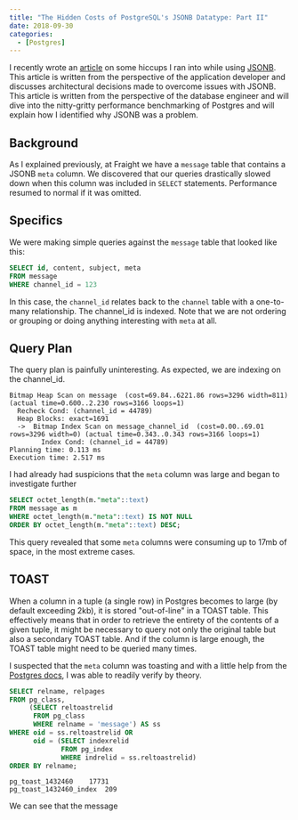 ```yaml
---
title: "The Hidden Costs of PostgreSQL's JSONB Datatype: Part II"
date: 2018-09-30
categories:
  - [Postgres]
---
```


I recently wrote an [article](/https://nickdrane.com/hidden-costs-of-postgresql-jsonb/) on some hiccups I ran into while using [JSONB](https://www.postgresql.org/docs/current/static/datatype-json.html). This article is written from the perspective of the application developer and discusses architectural decisions made to overcome issues with JSONB. This article is written from the perspective of the database engineer and will dive into the nitty-gritty performance benchmarking of Postgres and will explain how I identified why JSONB was a problem.

## Background

As I explained previously, at Fraight we have a `message` table that contains a JSONB `meta` column. We discovered that our queries drastically slowed down when this column was included in `SELECT` statements. Performance resumed to normal if it was omitted.

## Specifics

We were making simple queries against the `message` table that looked like this:

```sql
SELECT id, content, subject, meta
FROM message
WHERE channel_id = 123
```

In this case, the `channel_id` relates back to the `channel` table with a one-to-many relationship. The channel_id is indexed. Note that we are not ordering or grouping or doing anything interesting with `meta` at all.

## Query Plan

The query plan is painfully uninteresting. As expected, we are indexing on the channel_id.

```
Bitmap Heap Scan on message  (cost=69.84..6221.86 rows=3296 width=811) (actual time=0.600..2.230 rows=3166 loops=1)
  Recheck Cond: (channel_id = 44789)
  Heap Blocks: exact=1691
  ->  Bitmap Index Scan on message_channel_id  (cost=0.00..69.01 rows=3296 width=0) (actual time=0.343..0.343 rows=3166 loops=1)
        Index Cond: (channel_id = 44789)
Planning time: 0.113 ms
Execution time: 2.517 ms
```

I had already had suspicions that the `meta` column was large and began to investigate further

```sql
SELECT octet_length(m."meta"::text)
FROM message as m
WHERE octet_length(m."meta"::text) IS NOT NULL
ORDER BY octet_length(m."meta"::text) DESC;
```

This query revealed that some `meta` columns were consuming up to 17mb of space, in the most extreme cases.

## TOAST

When a column in a tuple (a single row) in Postgres becomes to large (by default exceeding 2kb), it is stored "out-of-line" in a TOAST table. This effectively means that in order to retrieve the entirety of the contents of a given tuple, it might be necessary to query not only the original table but also a secondary TOAST table. And if the column is large enough, the TOAST table might need to be queried many times.

I suspected that the `meta` column was toasting and with a little help from the [Postgres docs](https://www.postgresql.org/docs/10/static/disk-usage.html), I was able to readily verify by theory.

```sql
SELECT relname, relpages
FROM pg_class,
     (SELECT reltoastrelid
      FROM pg_class
      WHERE relname = 'message') AS ss
WHERE oid = ss.reltoastrelid OR
      oid = (SELECT indexrelid
             FROM pg_index
             WHERE indrelid = ss.reltoastrelid)
ORDER BY relname;
```

```
pg_toast_1432460	17731
pg_toast_1432460_index	209
```

We can see that the message